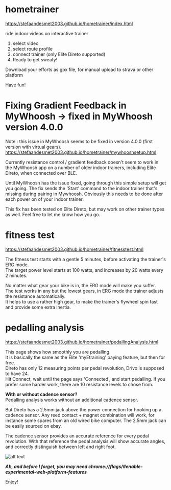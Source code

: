 # hometrainer
https://stefaandesmet2003.github.io/hometrainer/index.html

ride indoor videos on interactive trainer

1) select video
2) select route profile
3) connect trainer (only Elite Direto supported)
4) Ready to get sweaty!

Download your efforts as gpx file, for manual upload to strava or other platform

Have fun!

# Fixing Gradient Feedback in MyWhoosh -> fixed in MyWhoosh version 4.0.0
Note : this issue in MyWhoosh seems to be fixed in version 4.0.0 (first version with virtual gears). 
https://stefaandesmet2003.github.io/hometrainer/mywhooshsetup.html

Currently resistance control / gradient feedback doesn't seem to work in the MyWhoosh app on a number of older indoor trainers, including Elite Direto, when connected over BLE.

Until MyWhoosh has the issue fixed, going through this simple setup will get you going. The fix sends the 'Start' command to the indoor trainer that's missing during pairing in Mywhoosh. Obviously this needs to be done after each power on of your indoor trainer.

This fix has been tested on Elite Direto, but may work on other trainer types as well. Feel free to let me know how you go.

# fitness test
https://stefaandesmet2003.github.io/hometrainer/fitnesstest.html

The fitness test starts with a gentle 5 minutes, before activating the trainer's ERG mode.  
The target power level starts at 100 watts, and increases by 20 watts every 2 minutes.

No matter what gear your bike is in, the ERG mode will make you suffer.  
The test works in any but the lowest gears, in ERG mode the trainer adjusts the resistance automatically.  
It helps to use a rather high gear, to make the trainer's flywheel spin fast and provide some extra inertia.
 
# pedalling analysis
https://stefaandesmet2003.github.io/hometrainer/pedallingAnalysis.html

This page shows how smoothly you are pedalling.  
It is basically the same as the Elite 'myEtraining' paying feature, but then for free.  
Direto has only 12 measuring points per pedal revolution, Drivo is supposed to have 24.  
Hit Connect, wait until the page says 'Connected', and start pedalling. If you prefer some harder work, there are 10 resistance levels to chose from.<br>

**With or without cadence sensor?**  
Pedalling analysis works without an additional cadence sensor.<br>

But Direto has a 2.5mm jack above the power connection for hooking up a cadence sensor. Any reed contact + magnet combination will work, for instance some spares from an old wired bike computer. The 2.5mm jack can be easily sourced on ebay.

The cadence sensor provides an accurate reference for every pedal revolution. With that reference the pedal analysis will show accurate angles, and correctly distinguish between left and right foot.


![alt text](https://github.com/stefaandesmet2003/hometrainer/blob/master/pedallingAnalysis.jpg?raw=true)

***Ah, and before I forget, you may need chrome://flags/#enable-experimental-web-platform-features*** 


Enjoy!
